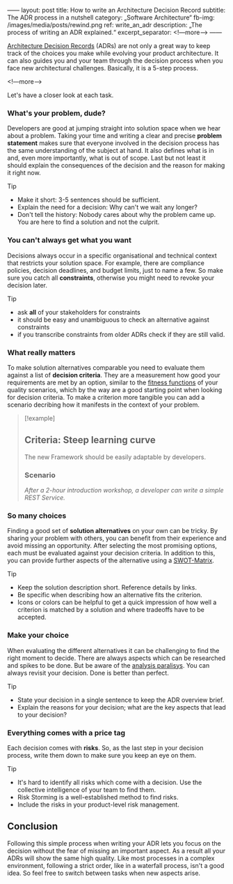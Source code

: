 ——
layout: post
title: How to write an Architecture Decision Record
subtitle: The ADR process in a nutshell
category: „Software Architecture“
fb-img: /images/media/posts/rewind.png
ref: write_an_adr
description: „The process of writing an ADR explained.“
excerpt_separator: <!—more—>
——

[Architecture Decision Records](https://github.com/joelparkerhenderson/architecture-decision-record) (ADRs) are not only a great way to keep track of the choices you make while evolving your product architecture. It can also guides you and your team through the decision process when you face new architectural challenges. Basically, it is a 5-step process.

<!—more—>

Let's have a closer look at each task.

### What's your problem, dude?

Developers are good at jumping straight into solution space when we hear about a problem. Taking your time and writing a clear and precise **problem statement** makes sure that everyone involved in the decision process has the same understanding of the subject at hand. It also defines what is in and, even more importantly, what is out of scope. Last but not least it should explain the consequences of the decision and the reason for making it right now. 

> [!tip]
> - Make it short: 3-5 sentences should be sufficient.
> - Explain the need for a decision: Why can't we wait any longer?
> - Don't tell the history: Nobody cares about why the problem came up. You are here to find a solution and not the culprit.

### You can't always get what you want

Decisions always occur in a specific organisational and technical context that restricts your solution space. For example, there are compliance policies,  decision deadlines, and budget limits, just to name a few. So make sure you catch all **constraints**, otherwise you might need to revoke your decision later.

> [!tip]
> - ask **all** of your stakeholders for constraints
> - it should be easy and unambiguous to check an alternative against constraints
> - if you transcribe constraints from older ADRs check if they are still valid.


### What really matters
To make solution alternatives comparable you need to evaluate them against a list of **decision criteria**. They are a measurement how good your requirements are met by an option, similar to the [fitness functions](https://medium.com/nerd-for-tech/what-are-the-fitness-functions-8ffbc852c6e1) of your quality scenarios, which by the way are a good starting point when looking for decision criteria. 
To make a criterion more tangible you can add a scenario decribing how it manifests in the context of your problem.

> [!example]
> ## Criteria: Steep learning curve
> The new Framework should be easily adaptable by developers.
> ### Scenario
> *After a 2-hour introduction workshop, a developer can write a simple REST Service.*

### So many choices 

Finding a good set of **solution alternatives** on your own can be tricky. By sharing your problem with others, you can benefit from their experience and avoid missing an opportunity. After selecting the most promising options, each must be evaluated against your decision criteria. In addition to this, you can provide further aspects of the alternative using a [SWOT-Matrix](https://en.wikipedia.org/wiki/SWOT_analysis).

> [!tip]
> - Keep the solution description short. Reference details by links.
> - Be specific when describing how an alternative fits the criterion.
> - Icons or colors can be helpful to get a quick impression of how well a criterion is matched by a solution and where tradeoffs have to be accepted.

### Make your choice

When evaluating the different alternatives it can be challenging to find the right moment to decide. There are always aspects which can be researched and spikes to be done. But be aware of the [analysis paralisys](https://en.wikipedia.org/wiki/Analysis_paralysis). You can always revisit your decision. Done is better than perfect.  

> [!tip]
> - State your decision in a single sentence to keep the ADR overview brief.
> - Explain the reasons for your decision; what are the key aspects that lead to your decision?

### Everything comes with a price tag

Each decision comes with **risks**. So, as the last step in your decision process, write them down to make sure you keep an eye on them.

> [!tip]
> - It's hard to identify all risks which come with a decision. Use the collective intelligence of your team to find them. 
> - Risk Storming is a well-established method to find risks.
> - Include the risks in your product-level risk management.

## Conclusion

Following this simple process when writing your ADR lets you focus on the decision without the fear of missing an important aspect. As a result all your ADRs will show the same high quality. Like most processes in a complex environment, following a strict order, like in a waterfall process, isn't a good idea. So feel free to switch between tasks when new aspects arise.